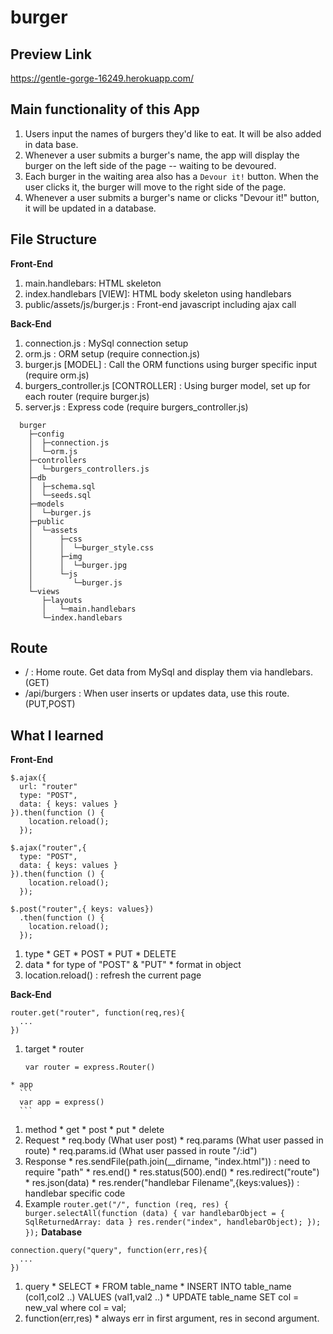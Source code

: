 # burger

## Preview Link
https://gentle-gorge-16249.herokuapp.com/

## Main functionality of this App
1. Users input the names of burgers they'd like to eat. It will be also added in data base. 
1. Whenever a user submits a burger's name, the app will display the burger on the left side of the page -- waiting to be devoured.
1. Each burger in the waiting area also has a `Devour it!` button. When the user clicks it, the burger will move to the right side of the page.
1. Whenever a user submits a burger's name or clicks "Devour it!" button, it will be updated in a database.

## File Structure
**Front-End**
1. main.handlebars: HTML skeleton
1. index.handlebars [VIEW]: HTML body skeleton using handlebars
1. public/assets/js/burger.js : Front-end javascript including ajax call

**Back-End**
1. connection.js : MySql connection setup
1. orm.js : ORM setup (require connection.js)
1. burger.js [MODEL] : Call the ORM functions using burger specific input (require orm.js)
1. burgers_controller.js [CONTROLLER] : Using burger model, set up for each router (require burger.js)
1. server.js : Express code (require burgers_controller.js)

```
  burger
    ├─config
    │  ├─connection.js
    │  └─orm.js
    ├─controllers
    │  └─burgers_controllers.js
    ├─db
    │  ├─schema.sql
    │  └─seeds.sql
    ├─models
    │  └─burger.js
    ├─public
    │  └─assets
    │      ├─css
    │      │  └─burger_style.css
    │      ├─img
    │      │  └─burger.jpg
    │      └─js
    │         └─burger.js
    └─views
       ├─layouts
       │   └─main.handlebars
       └─index.handlebars
```  

## Route
* / : Home route. Get data from MySql and display them via handlebars. (GET)
* /api/burgers : When user inserts or updates data, use this route. (PUT,POST)

## What I learned
**Front-End**
```
$.ajax({
  url: "router"
  type: "POST",
  data: { keys: values }
}).then(function () {
    location.reload();
  });
```
```
$.ajax("router",{
  type: "POST",
  data: { keys: values }
}).then(function () {
    location.reload();
  });
```
```
$.post("router",{ keys: values})
  .then(function () {
    location.reload();
  });
```
  1. type
    * GET
    * POST
    * PUT
    * DELETE
  1. data
    * for type of "POST" & "PUT"
    * format in object
  1. location.reload() : refresh the current page

**Back-End**
```
router.get("router", function(req,res){
  ...
})
```
  1. target
    * router
      ```
      var router = express.Router()
      ```
    * app
      ```
      var app = express()
      ```
  1. method
    * get
    * post
    * put
    * delete
  1. Request
    * req.body (What user post)
    * req.params (What user passed in route)
    * req.params.id (What user passed in route "/:id")
  1. Response
    * res.sendFile(path.join(__dirname, "index.html")) : need to require "path"
    * res.end()
    * res.status(500).end()
    * res.redirect("route")
    * res.json(data)
    * res.render("handlebar Filename",{keys:values}) : handlebar specific code
  1. Example 
    ```
    router.get("/", function (req, res) {
      burger.selectAll(function (data) {
        var handlebarObject = {
          SqlReturnedArray: data
        }
        res.render("index", handlebarObject);
      });
    });
    ```
**Database**
```
connection.query("query", function(err,res){
  ...
})
```
  1. query
    * SELECT * FROM table_name
    * INSERT INTO table_name (col1,col2 ..) VALUES (val1,val2 ..)
    * UPDATE table_name SET col = new_val where col = val;
  1. function(err,res)
    * always err in first argument, res in second argument.
